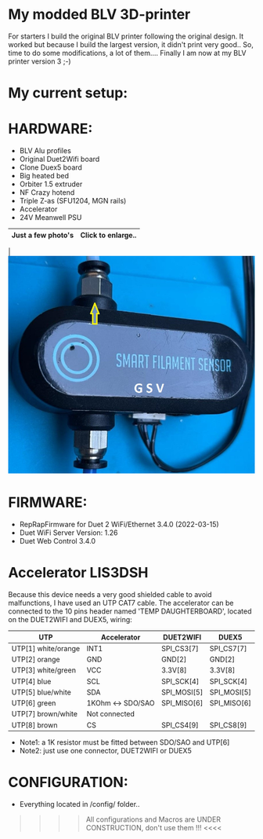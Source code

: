 # My modded BLV 3D-printer

For starters I build the original BLV printer following the original design.
It worked but because I build the largest version, it didn't print very good..
So, time to do some modifications, a lot of them....  Finally I am now at my BLV printer version 3 ;-)

# <strong>My current setup:</strong> 

# HARDWARE:
* BLV Alu profiles
* Original Duet2Wifi board
* Clone Duex5 board
* Big heated bed
* Orbiter 1.5 extruder
* NF Crazy hotend
* Triple Z-as (SFU1204, MGN rails)
* Accelerator
* 24V Meanwell PSU


| Just a few photo's | Click to enlarge..|
|------------|-------------|

| ![BTT smart filament sensor](img/BTT_filament_Sensor.jpg?raw=true "Bigtreetech filament sensor") 


# FIRMWARE:
* RepRapFirmware for Duet 2 WiFi/Ethernet 3.4.0 (2022-03-15)
* Duet WiFi Server Version: 1.26
* Duet Web Control 3.4.0

# Accelerator LIS3DSH
Because this device needs a very good shielded cable to avoid malfunctions, I have used an UTP CAT7 cable. The accelerator can be connected to the 10 pins header named 'TEMP DAUGHTERBOARD', located on the DUET2WIFI and DUEX5, wiring:

| UTP                 | Accelerator       | DUET2WIFI   | DUEX5       |
|---------------------|-------------------|-------------|-------------|
| UTP[1] white/orange | INT1              | SPI_CS3[7]  | SPI_CS7[7]  | 
| UTP[2] orange       | GND               | GND[2]      | GND[2]      | 
| UTP[3] white/green  | VCC               | 3.3V[8]     | 3.3V[8]     |
| UTP[4] blue         | SCL               | SPI_SCK[4]  | SPI_SCK[4]  | 
| UTP[5] blue/white   | SDA               | SPI_MOSI[5] | SPI_MOSI[5] |
| UTP[6] green        | 1KOhm <-> SDO/SAO | SPI_MISO[6] | SPI_MISO[6] |
| UTP[7] brown/white  | Not connected     |             |             |
| UTP[8] brown        | CS                | SPI_CS4[9]  | SPI_CS8[9]  |

* Note1: a 1K resistor must be fitted between SDO/SAO and UTP[6]
* Note2: just use one connector, DUET2WIFI or DUEX5
 
# CONFIGURATION:

* Everything located in /config/ folder..

 >>>> All configurations and Macros are UNDER CONSTRUCTION, don't use them !!! <<<<  
